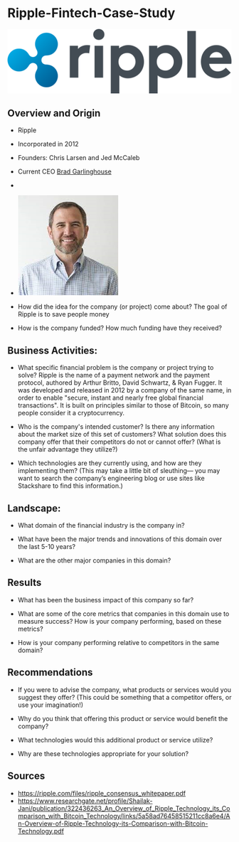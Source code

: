 # Ripple-Fintech-Case-Study

![image](images/logo.png)

## Overview and Origin

* Ripple

* Incorporated in 2012

* Founders: Chris Larsen and Jed McCaleb 

* Current CEO [Brad Garlinghouse](https://en.wikipedia.org/wiki/Brad_Garlinghouse)
* 
* ![image](images/CEO.png)

* How did the idea for the company (or project) come about? The goal of Ripple is to save people money

* How is the company funded? How much funding have they received?


## Business Activities:

* What specific financial problem is the company or project trying to solve? Ripple is the name of a payment network and the payment protocol, authored by Arthur Britto, David Schwartz, & Ryan Fugger. It was developed and released in 2012 by a company of the same name, in order to enable "secure, instant and nearly free global financial transactions". It is built on principles similar to those of Bitcoin, so many people consider it a cryptocurrency.

* Who is the company's intended customer?  Is there any information about the market size of this set of customers?
What solution does this company offer that their competitors do not or cannot offer? (What is the unfair advantage they utilize?)

* Which technologies are they currently using, and how are they implementing them? (This may take a little bit of sleuthing–– you may want to search the company’s engineering blog or use sites like Stackshare to find this information.)


## Landscape:

* What domain of the financial industry is the company in?

* What have been the major trends and innovations of this domain over the last 5-10 years?

* What are the other major companies in this domain?


## Results

* What has been the business impact of this company so far?

* What are some of the core metrics that companies in this domain use to measure success? How is your company performing, based on these metrics?

* How is your company performing relative to competitors in the same domain?


## Recommendations

* If you were to advise the company, what products or services would you suggest they offer? (This could be something that a competitor offers, or use your imagination!)

* Why do you think that offering this product or service would benefit the company?

* What technologies would this additional product or service utilize?

* Why are these technologies appropriate for your solution?

## Sources
* https://ripple.com/files/ripple_consensus_whitepaper.pdf
* https://www.researchgate.net/profile/Shailak-Jani/publication/322436263_An_Overview_of_Ripple_Technology_its_Comparison_with_Bitcoin_Technology/links/5a58ad76458515211cc8a6e4/An-Overview-of-Ripple-Technology-its-Comparison-with-Bitcoin-Technology.pdf



